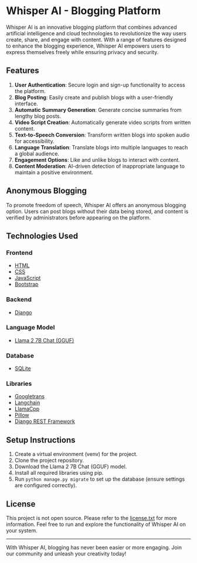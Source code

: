 # Whisper AI - Blogging Platform

Whisper AI is an innovative blogging platform that combines advanced artificial intelligence and cloud technologies to revolutionize the way users create, share, and engage with content. With a range of features designed to enhance the blogging experience, Whisper AI empowers users to express themselves freely while ensuring privacy and security.

## Features

1. **User Authentication**: Secure login and sign-up functionality to access the platform.
2. **Blog Posting**: Easily create and publish blogs with a user-friendly interface.
3. **Automatic Summary Generation**: Generate concise summaries from lengthy blog posts.
4. **Video Script Creation**: Automatically generate video scripts from written content.
5. **Text-to-Speech Conversion**: Transform written blogs into spoken audio for accessibility.
6. **Language Translation**: Translate blogs into multiple languages to reach a global audience.
7. **Engagement Options**: Like and unlike blogs to interact with content.
8. **Content Moderation**: AI-driven detection of inappropriate language to maintain a positive environment.

## Anonymous Blogging

To promote freedom of speech, Whisper AI offers an anonymous blogging option. Users can post blogs without their data being stored, and content is verified by administrators before appearing on the platform.

## Technologies Used

### Frontend
- [HTML](https://developer.mozilla.org/en-US/docs/Web/HTML)
- [CSS](https://developer.mozilla.org/en-US/docs/Web/CSS)
- [JavaScript](https://developer.mozilla.org/en-US/docs/Web/JavaScript)
- [Bootstrap](https://getbootstrap.com/docs/5.0/getting-started/introduction/)

### Backend
- [Django](https://docs.djangoproject.com/en/5.0/)

### Language Model
- [Llama 2 7B Chat (GGUF)](https://huggingface.co/TheBloke/Llama-2-7B-Chat-GGUF)

### Database
- [SQLite](https://docs.djangoproject.com/en/5.0/intro/tutorial02/)

### Libraries
- [Googletrans](https://pypi.org/project/googletrans/)
- [Langchain](https://python.langchain.com/docs/get_started/introduction/)
- [LlamaCpp](https://python.langchain.com/docs/integrations/llms/llamacpp/)
- [Pillow](https://pillow.readthedocs.io/en/stable/)
- [Django REST Framework](https://www.django-rest-framework.org/)

## Setup Instructions

1. Create a virtual environment (venv) for the project.
2. Clone the project repository.
3. Download the Llama 2 7B Chat (GGUF) model.
4. Install all required libraries using pip.
5. Run `python manage.py migrate` to set up the database (ensure settings are configured correctly).

## License

This project is not open source. Please refer to the [license.txt](license.txt) for more information. Feel free to run and explore the functionality of Whisper AI on your system.

---

With Whisper AI, blogging has never been easier or more engaging. Join our community and unleash your creativity today!
